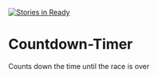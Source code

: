 [![Stories in Ready](https://badge.waffle.io/SelfDriveSlotCars/Countdown-Timer.png?label=ready&title=Ready)](https://waffle.io/SelfDriveSlotCars/Countdown-Timer?utm_source=badge)
# Countdown-Timer
Counts down the time until the race is over
